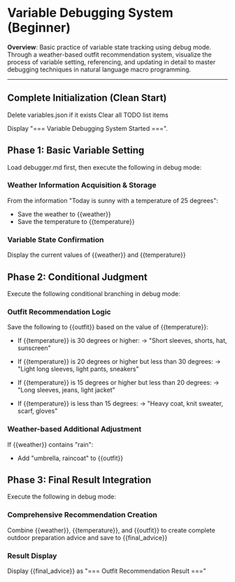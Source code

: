 # Variable Debugging System (Beginner)

**Overview**: Basic practice of variable state tracking using debug mode. Through a weather-based outfit recommendation system, visualize the process of variable setting, referencing, and updating in detail to master debugging techniques in natural language macro programming.

---

## Complete Initialization (Clean Start)

Delete variables.json if it exists
Clear all TODO list items

Display "=== Variable Debugging System Started ===".

## Phase 1: Basic Variable Setting

Load debugger.md first, then execute the following in debug mode:

### Weather Information Acquisition & Storage
From the information "Today is sunny with a temperature of 25 degrees":
- Save the weather to {{weather}}
- Save the temperature to {{temperature}}

### Variable State Confirmation
Display the current values of {{weather}} and {{temperature}}

## Phase 2: Conditional Judgment

Execute the following conditional branching in debug mode:

### Outfit Recommendation Logic
Save the following to {{outfit}} based on the value of {{temperature}}:

- If {{temperature}} is 30 degrees or higher:
  → "Short sleeves, shorts, hat, sunscreen"

- If {{temperature}} is 20 degrees or higher but less than 30 degrees:
  → "Light long sleeves, light pants, sneakers"

- If {{temperature}} is 15 degrees or higher but less than 20 degrees:
  → "Long sleeves, jeans, light jacket"

- If {{temperature}} is less than 15 degrees:
  → "Heavy coat, knit sweater, scarf, gloves"

### Weather-based Additional Adjustment
If {{weather}} contains "rain":
- Add "umbrella, raincoat" to {{outfit}}

## Phase 3: Final Result Integration

Execute the following in debug mode:

### Comprehensive Recommendation Creation
Combine {{weather}}, {{temperature}}, and {{outfit}} to create complete outdoor preparation advice and save to {{final_advice}}

### Result Display
Display {{final_advice}} as "=== Outfit Recommendation Result ==="